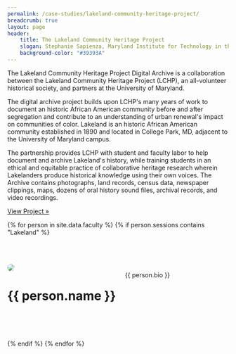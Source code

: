 ```yaml
---
permalink: /case-studies/lakeland-community-heritage-project/
breadcrumb: true
layout: page
header: 
    title: The Lakeland Community Heritage Project
    slogan: Stephanie Sapienza, Maryland Institute for Technology in the Humanities and Violetta Sharps Jones, local historian and genealogist
    background-color: "#39393A"
---
```


The Lakeland Community Heritage Project Digital Archive is a collaboration between the Lakeland Community Heritage Project (LCHP), an all-volunteer historical society, and partners at the University of Maryland.

The digital archive project builds upon LCHP's many years of work to document an historic African American community before and after segregation and contribute to an understanding of urban renewal's impact on communities of color. Lakeland is an historic African American community established in 1890 and located in College Park, MD, adjacent to the University of Maryland campus. 

The partnership provides LCHP with student and faculty labor to help document and archive Lakeland's history, while training students in an ethical and equitable practice of collaborative heritage research wherein Lakelanders produce historical knowledge using their own voices. The Archive contains photographs, land records, census data, newspaper clippings, maps, dozens of oral history sound files, archival records, and video recordings. 

[View Project »](https://mith.umd.edu/research/lakeland/)  

{% for person in site.data.faculty %}
{% if person.sessions contains "Lakeland" %}

<div class="row" style="margin-top: 4rem; margin-bottom: 4rem; align-items: center;">

<div class="medium-4 columns" style="padding-right: 50px;">
    <img src="../../images/people/{{ person.img }}" style="max-width: 200px; border-radius: 50%;"/>
</div>

<div class="medium-8 columns">
    <h1 style="font-weight: bold;">{{ person.name }}</h1>
    {{ person.bio }}   
</div>



</div>
{% endif %}
{% endfor %}